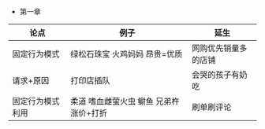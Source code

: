 * 第一章

论点 | 例子 | 延生
----- | ----- | -----
固定行为模式 | 绿松石珠宝 火鸡妈妈 昂贵=优质 | 网购优先销量多的店铺
请求+原因 | 打印店插队 | 会哭的孩子有奶吃
固定行为模式利用 | 柔道 嗜血雌萤火虫 鳚鱼 兄弟杵 涨价+打折 | 刷单刷评论